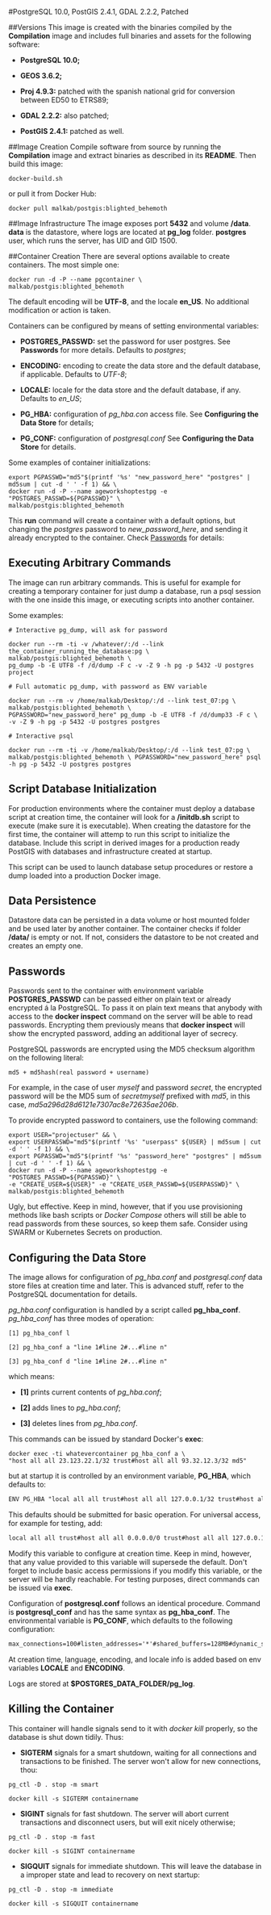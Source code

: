 #PostgreSQL 10.0, PostGIS 2.4.1, GDAL 2.2.2, Patched

##Versions
This image is created with the binaries compiled by the **Compilation** image and includes full binaries and assets for the following software:

- **PostgreSQL 10.0;**

- **GEOS 3.6.2;**

- **Proj 4.9.3:** patched with the spanish national grid for conversion between ED50 to ETRS89;

- **GDAL 2.2.2:** also patched;

- **PostGIS 2.4.1:** patched as well.


##Image Creation
Compile software from source by running the **Compilation** image and extract binaries as described in its **README**. Then build this image:

```Shell
docker-build.sh
```

or pull it from Docker Hub:

```Shell
docker pull malkab/postgis:blighted_behemoth
```


##Image Infrastructure
The image exposes port **5432** and volume **/data**. **data** is the datastore, where logs are located at **pg_log** folder. **postgres** user, which runs the server, has UID and GID 1500.


##Container Creation
There are several options available to create containers. The most simple one:

```Shell
docker run -d -P --name pgcontainer \
malkab/postgis:blighted_behemoth
```

The default encoding will be **UTF-8**, and the locale **en_US**. No additional modification or action is taken.

Containers can be configured by means of setting environmental variables:

- **POSTGRES_PASSWD:** set the password for user postgres. See **Passwords** for more details. Defaults to _postgres_;

- **ENCODING:** encoding to create the data store and the default database, if applicable. Defaults to _UTF-8_;

- **LOCALE:** locale for the data store and the default database, if any. Defaults to _en_US_;

- **PG_HBA:** configuration of _pg_hba.con_ access file. See **Configuring the Data Store** for details;

- **PG_CONF:** configuration of _postgresql.conf_ See **Configuring the Data Store** for details.

Some examples of container initializations:

```Shell
export PGPASSWD="md5"$(printf '%s' "new_password_here" "postgres" | md5sum | cut -d ' ' -f 1) && \
docker run -d -P --name ageworkshoptestpg -e "POSTGRES_PASSWD=${PGPASSWD}" \
malkab/postgis:blighted_behemoth
```

This **run** command will create a container with a default options, but changing the _postgres_ password to _new_password_here_, and sending it already encrypted to the container. Check [Passwords](#Passwords) for details:




Executing Arbitrary Commands
---
The image can run arbitrary commands. This is useful for example for creating a temporary container for just dump a database, run a psql session with the one inside this image, or executing scripts into another container.

Some examples:

```Shell
# Interactive pg_dump, will ask for password

docker run --rm -ti -v /whatever/:/d --link the_container_running_the_database:pg \
malkab/postgis:blighted_behemoth \
pg_dump -b -E UTF8 -f /d/dump -F c -v -Z 9 -h pg -p 5432 -U postgres project

# Full automatic pg_dump, with password as ENV variable

docker run --rm -v /home/malkab/Desktop/:/d --link test_07:pg \
malkab/postgis:blighted_behemoth \
PGPASSWORD="new_password_here" pg_dump -b -E UTF8 -f /d/dump33 -F c \
-v -Z 9 -h pg -p 5432 -U postgres postgres

# Interactive psql

docker run --rm -ti -v /home/malkab/Desktop/:/d --link test_07:pg \ malkab/postgis:blighted_behemoth \ PGPASSWORD="new_password_here" psql -h pg -p 5432 -U postgres postgres
```

Script Database Initialization
---
For production environments where the container must deploy a database script at creation time, the container will look for a **/initdb.sh** script to execute (make sure it is executable). When creating the datastore for the first time, the container will attemp to run this script to initialize the database. Include this script in derived images for a production ready PostGIS with databases and infrastructure created at startup.

This script can be used to launch database setup procedures or restore a dump loaded into a production Docker image.


Data Persistence
---
Datastore data can be persisted in a data volume or host mounted folder and be used later by another container. The container checks if folder **/data/** is empty or not. If not, considers the datastore to be not created and creates an empty one.


Passwords
---
Passwords sent to the container with environment variable **POSTGRES_PASSWD** can be passed either on plain text or already encrypted á la PostgreSQL. To pass it on plain text means that anybody with access to the **docker inspect** command on the server will be able to read passwords. Encrypting them previously means that **docker inspect** will show the encrypted password, adding an additional layer of secrecy.

PostgreSQL passwords are encrypted using the MD5 checksum algorithm on the following literal:

```text
md5 + md5hash(real password + username)
```

For example, in the case of user _myself_ and password _secret_, the encrypted password will be the MD5 sum of _secretmyself_ prefixed with _md5_, in this case, _md5a296d28d6121e7307ac8e72635ae206b_.

To provide encrypted password to containers, use the following command:

```Shell
export USER="projectuser" && \
export USERPASSWD="md5"$(printf '%s' "userpass" ${USER} | md5sum | cut -d ' ' -f 1) && \
export PGPASSWD="md5"$(printf '%s' "password_here" "postgres" | md5sum | cut -d ' ' -f 1) && \
docker run -d -P --name ageworkshoptestpg -e "POSTGRES_PASSWD=${PGPASSWD}" \
-e "CREATE_USER=${USER}" -e "CREATE_USER_PASSWD=${USERPASSWD}" \
malkab/postgis:blighted_behemoth
```

Ugly, but effective. Keep in mind, however, that if you use provisioning methods like bash scripts or _Docker Compose_ others will still be able to read passwords from these sources, so keep them safe. Consider using SWARM or Kubernetes Secrets on production.


Configuring the Data Store
---
The image allows for configuration of _pg_hba.conf_ and _postgresql.conf_ data store files at creation time and later. This is advanced stuff, refer to the PostgreSQL documentation for details.

_pg_hba.conf_ configuration is handled by a script called **pg_hba_conf**. _pg_hba_conf_ has three modes of operation:

```Shell
[1] pg_hba_conf l

[2] pg_hba_conf a "line 1#line 2#...#line n"

[3] pg_hba_conf d "line 1#line 2#...#line n"
```

which means:

- **[1]** prints current contents of _pg_hba.conf_;

- **[2]** adds lines to _pg_hba.conf_;

- **[3]** deletes lines from _pg_hba.conf_.

This commands can be issued by standard Docker's **exec**:

```Shell
docker exec -ti whatevercontainer pg_hba_conf a \
"host all all 23.123.22.1/32 trust#host all all 93.32.12.3/32 md5"
```

but at startup it is controlled by an environment variable, **PG_HBA**, which defaults to:

```txt
ENV PG_HBA "local all all trust#host all all 127.0.0.1/32 trust#host all all 0.0.0.0/0 md5#host all all ::1/128 trust"
```

This defaults should be submitted for basic operation. For universal access, for example for testing, add:

```txt
local all all trust#host all all 0.0.0.0/0 trust#host all all 127.0.0.1/32 trust#host all all ::1/128 trust
```

Modify this variable to configure at creation time. Keep in mind, however, that any value provided to this variable will supersede the default. Don't forget to include basic access permissions if you modify this variable, or the server will be hardly reachable. For testing purposes, direct commands can be issued via **exec**.

Configuration of **postgresql.conf** follows an identical procedure. Command is **postgresql_conf** and has the same syntax as **pg_hba_conf**. The environmental variable is **PG_CONF**, which defaults to the following configuration:

```txt
max_connections=100#listen_addresses='*'#shared_buffers=128MB#dynamic_shared_memory_type=posix#log_timezone='UTC'#datestyle='iso, mdy'#timezone='UTC'#lc_messages='en_US.UTF-8'#lc_monetary='en_US.UTF-8'#lc_numeric='en_US.UTF-8'#lc_time='en_US.UTF-8'#log_statement='all'#log_directory='pg_log'#log_filename='postgresql-%Y-%m-%d_%H%M%S.log'#logging_collector=on#client_min_messages=notice#log_min_messages=notice#log_line_prefix='%a %u %d %r %h %m %i %e'#log_destination='stderr,csvlog'#log_rotation_size=500MB
```

At creation time, language, encoding, and locale info is added based on env variables **LOCALE** and **ENCODING**.

Logs are stored at **$POSTGRES_DATA_FOLDER/pg_log**.


Killing the Container
---
This container will handle signals send to it with _docker kill_ properly, so the database is shut down tidily. Thus:

- **SIGTERM** signals for a smart shutdown, waiting for all connections and transactions to be finished. The server won't allow for new connections, thou:

```Shell
pg_ctl -D . stop -m smart

docker kill -s SIGTERM containername
```

- **SIGINT** signals for fast shutdown. The server will abort current transactions and disconnect users, but will exit nicely otherwise;

```Shell
pg_ctl -D . stop -m fast

docker kill -s SIGINT containername
```

- **SIGQUIT** signals for immediate shutdown. This will leave the database in a improper state and lead to recovery on next startup:

```Shell
pg_ctl -D . stop -m immediate

docker kill -s SIGQUIT containername
```
